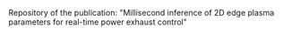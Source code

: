 Repository of the publication: "Millisecond inference of 2D edge plasma parameters for real-time power exhaust control" 
